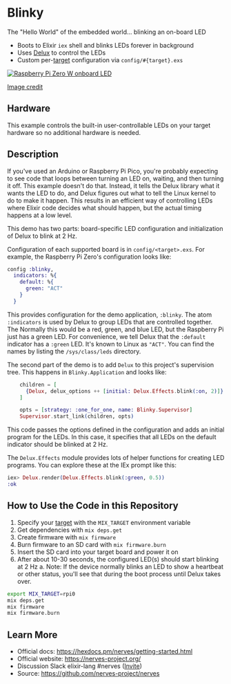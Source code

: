# Blinky

The "Hello World" of the embedded world... blinking an on-board LED

* Boots to Elixir `iex` shell and blinks LEDs forever in background
* Uses [Delux](https://hexdocs.pm/delux/readme.html) to control the LEDs
* Custom per-[target] configuration via `config/#{target}.exs`

[![Raspberry Pi Zero W onboard LED](assets/rpi0-onboard-led.jpg)](https://www.raspberrypi.com/products/raspberry-pi-zero)

[Image credit](https://www.raspberrypi.com/products/raspberry-pi-zero)

## Hardware

This example controls the built-in user-controllable LEDs on your target
hardware so no additional hardware is needed.

## Description

If you've used an Arduino or Raspberry Pi Pico, you're probably expecting to see
code that loops between turning an LED on, waiting, and then turning it off.
This example doesn't do that. Instead, it tells the Delux library what it wants
the LED to do, and Delux figures out what to tell the Linux kernel to do to make
it happen. This results in an efficient way of controlling LEDs where Elixir
code decides what should happen, but the actual timing happens at a low level.

This demo has two parts: board-specific LED configuration and initialization of
Delux to blink at 2 Hz.

Configuration of each supported board is in `config/<target>.exs`. For example,
the Raspberry Pi Zero's configuration looks like:

```elixir
config :blinky,
  indicators: %{
    default: %{
      green: "ACT"
    }
  }
```

This provides configuration for the demo application, `:blinky`. The atom
`:indicators` is used by Delux to group LEDs that are controlled together. The
Normally this would be a red, green, and blue LED, but the Raspberry Pi just has
a green LED. For convenience, we tell Delux that the `:default` indicator has a
`:green` LED. It's known to Linux as `"ACT"`. You can find the names by listing
the `/sys/class/leds` directory.

The second part of the demo is to add `Delux` to this project's supervision
tree. This happens in `Blinky.Application` and looks like:

```elixir
    children = [
      {Delux, delux_options ++ [initial: Delux.Effects.blink(:on, 2)]}
    ]

    opts = [strategy: :one_for_one, name: Blinky.Supervisor]
    Supervisor.start_link(children, opts)
```

This code passes the options defined in the configuration and adds an initial
program for the LEDs. In this case, it specifies that all LEDs on the default
indicator should be blinked at 2 Hz.

The `Delux.Effects` module provides lots of helper functions for creating LED
programs. You can explore these at the IEx prompt like this:

```elixir
iex> Delux.render(Delux.Effects.blink(:green, 0.5))
:ok
```

## How to Use the Code in this Repository

1. Specify your [target] with the `MIX_TARGET` environment variable
2. Get dependencies with `mix deps.get`
3. Create firmware with `mix firmware`
4. Burn firmware to an SD card with `mix firmware.burn`
5. Insert the SD card into your target board and power it on
6. After about 10-30 seconds, the configured LED(s) should start blinking at 2 Hz
  a. Note: If the device normally blinks an LED to show a heartbeat or other status, you'll see that during the boot process until Delux takes over.

```bash
export MIX_TARGET=rpi0
mix deps.get
mix firmware
mix firmware.burn
```

## Learn More

* Official docs: https://hexdocs.pm/nerves/getting-started.html
* Official website: https://nerves-project.org/
* Discussion Slack elixir-lang #nerves ([Invite](https://elixir-slackin.herokuapp.com/))
* Source: https://github.com/nerves-project/nerves

[target]: https://hexdocs.pm/nerves/targets.html
